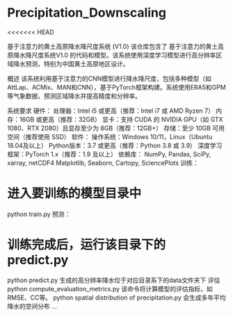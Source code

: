 # Precipitation_Downscaling
<<<<<<< HEAD

基于注意力的黄土高原降水降尺度系统 (V1.0)
该仓库包含了 基于注意力的黄土高原降水降尺度系统V1.0 的代码和模型。该系统使用深度学习模型进行高分辨率区域降水预测，特别为中国黄土高原地区设计。

概述
该系统利用基于注意力的CNN模型进行降水降尺度，包括多种模型（如AttLap、ACMix、MAN和CNN），基于PyTorch框架构建。系统使用ERA5和GPM等气象数据，预测区域降水并提高精度和分辨率。

系统要求
硬件：
处理器：Intel i5 或更高（推荐：Intel i7 或 AMD Ryzen 7）
内存：16GB 或更高（推荐：32GB）
显卡：支持 CUDA 的 NVIDIA GPU（如 GTX 1080、RTX 2080）且显存至少为 8GB（推荐：12GB+）
存储：至少 10GB 可用空间（推荐使用 SSD）
软件：
操作系统：Windows 10/11，Linux（Ubuntu 18.04及以上）
Python版本：3.7 或更高（推荐：Python 3.8 或 3.9）
深度学习框架：PyTorch 1.x（推荐：1.9 及以上）
依赖库：
NumPy, Pandas, SciPy, xarray, netCDF4
Matplotlib, Seaborn, Cartopy, SciencePlots
训练：
# 进入要训练的模型目录中
python train.py
预测：
# 训练完成后，运行该目录下的predict.py
python predict.py
生成的高分辨率降水位于对应目录系下的data文件夹下
评估
python compute_evaluation_metrics.py 
该命令将计算模型的评估指标，如RMSE、CC等。
python spatial distribution of precipitation.py
会生成多年平均降水的空间分布
...
